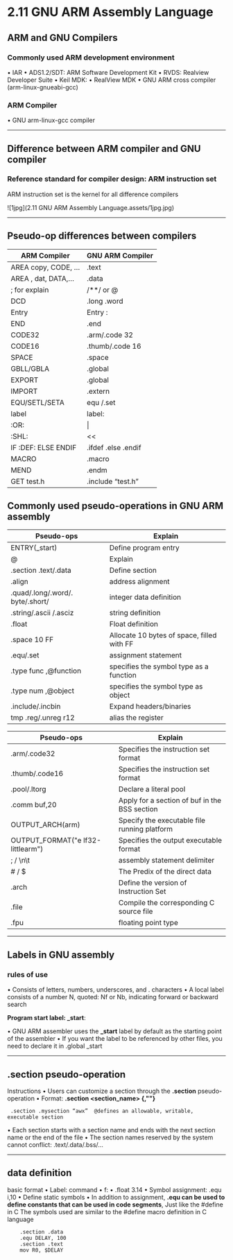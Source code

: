 # 2.11 GNU ARM Assembly Language



## ARM and GNU Compilers

### Commonly used ARM development environment

• IAR
• ADS1.2/SDT: ARM Software Development Kit
• RVDS: Realview Developer Suite
• Keil MDK:
• RealView MDK
• GNU ARM cross compiler (arm-linux-gnueabi-gcc)

### ARM Compiler

• GNU arm-linux-gcc compiler

------

## Difference between ARM compiler and GNU compiler

### Reference standard for compiler design: ARM instruction set

ARM instruction set is the kernel for all difference compilers

![1jpg](2.11 GNU ARM Assembly Language.assets/1jpg.jpg)

------

## Pseudo-op differences between compilers

| ARM Compiler        | GNU ARM Compiler    |
| ------------------- | ------------------- |
| AREA copy, CODE, …  | .text               |
| AREA , dat, DATA,…  | .data               |
| ; for explain       | /**/ or @           |
| DCD                 | .long .word         |
| Entry               | Entry :             |
| END                 | .end                |
| CODE32              | .arm/.code 32       |
| CODE16              | .thumb/.code 16     |
| SPACE               | .space              |
| GBLL/GBLA           | .global             |
| EXPORT              | .global             |
| IMPORT              | .extern             |
| EQU/SETL/SETA       | equ /.set           |
| label               | label:              |
| :OR:                | \|                  |
| :SHL:               | <<                  |
| IF :DEF: ELSE ENDIF | .ifdef .else .endif |
| MACRO               | .macro              |
| MEND                | .endm               |
| GET test.h          | .include “test.h”   |

## Commonly used pseudo-operations in GNU ARM assembly

| Pseudo-ops                       | Explain                                    |
| -------------------------------- | ------------------------------------------ |
| ENTRY(_start)                    | Define program entry                       |
| @                                | Explain                                    |
| .section .text/.data             | Define section                             |
| .align                           | address alignment                          |
| .quad/.long/.word/. byte/.short/ | integer data definition                    |
| .string/.ascii /.asciz           | string definition                          |
| .float                           | Float definition                           |
| .space 10 FF                     | Allocate 10 bytes of space, filled with FF |
| .equ/.set                        | assignment statement                       |
| .type func ,@function            | specifies the symbol type as a function    |
| .type num ,@object               | specifies the symbol type as object        |
| .include/.incbin                 | Expand headers/binaries                    |
| tmp .reg/.unreg r12              | alias the register                         |

| Pseudo-ops                        | Explain                                       |
| --------------------------------- | --------------------------------------------- |
| .arm/.code32                      | Specifies the instruction set format          |
| .thumb/.code16                    | Specifies the instruction set format          |
| .pool/.ltorg                      | Declare a literal pool                        |
| .comm buf,20                      | Apply for a section of buf in the BSS section |
| OUTPUT_ARCH(arm)                  | Specify the executable file running platform  |
| OUTPUT_FORMAT("e lf32-littlearm") | Specifies the output executable format        |
| ; / \n\t                          | assembly statement delimiter                  |
| \# / $                            | The Predix of the direct data                 |
| .arch                             | Define the version of Instruction Set         |
| .file                             | Compile the corresponding C source file       |
| .fpu                              | floating point type                           |

------

## Labels in GNU assembly

### rules of use

• Consists of letters, numbers, underscores, and . characters
• A local label consists of a number N, quoted: Nf or Nb, indicating forward or backward search

**Program start label: _start**:

• GNU ARM assembler uses the **_start** label by default as the starting point of the assembler
• If you want the label to be referenced by other files, you need to declare it in .global _start

------

## .section pseudo-operation

Instructions
• Users can customize a section through the **.section** pseudo-operation
• Format: **.section <section_name> {,"<flags>"}**

```
 .section .mysection “awx”  @defines an allowable, writable, executable section
```

• Each section starts with a section name and ends with the next section name or the end of the file
• The section names reserved by the system cannot conflict: .text/.data/.bss/…

------

## data definition

basic format
	• Label: command
	• f:
	• .float 3.14
	• Symbol assignment: .equ i,10
	• Define static symbols
	• In addition to assignment, **.equ can be used to define constants that can be used in code segments**, Just like the #define in C
The symbols used are similar to the #define macro definition in C language

```ARM GNU
	.section .data
	.equ DELAY, 100
	.section .text
	mov R0, $DELAY
```


